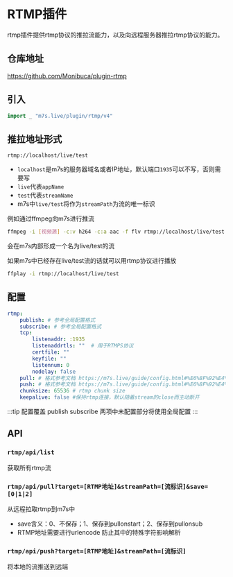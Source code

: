 # RTMP插件
rtmp插件提供rtmp协议的推拉流能力，以及向远程服务器推拉rtmp协议的能力。

## 仓库地址

https://github.com/Monibuca/plugin-rtmp

## 引入
```go
import _ "m7s.live/plugin/rtmp/v4"
```

## 推拉地址形式
```
rtmp://localhost/live/test
```
- `localhost`是m7s的服务器域名或者IP地址，默认端口`1935`可以不写，否则需要写
- `live`代表`appName`
- `test`代表`streamName`
- m7s中`live/test`将作为`streamPath`为流的唯一标识


例如通过ffmpeg向m7s进行推流

```bash
ffmpeg -i [视频源] -c:v h264 -c:a aac -f flv rtmp://localhost/live/test
```

会在m7s内部形成一个名为live/test的流


如果m7s中已经存在live/test流的话就可以用rtmp协议进行播放
```bash
ffplay -i rtmp://localhost/live/test
```


## 配置

```yaml
rtmp:
    publish: # 参考全局配置格式
    subscribe: # 参考全局配置格式
    tcp:
        listenaddr: :1935
        listenaddrtls: ""  # 用于RTMPS协议
        certfile: ""
        keyfile: ""
        listennum: 0
        nodelay: false
    pull: # 格式参考文档 https://m7s.live/guide/config.html#%E6%8F%92%E4%BB%B6%E9%85%8D%E7%BD%AE
    push: # 格式参考文档 https://m7s.live/guide/config.html#%E6%8F%92%E4%BB%B6%E9%85%8D%E7%BD%AE
    chunksize: 65536 # rtmp chunk size
    keepalive: false #保持rtmp连接，默认随着stream的close而主动断开
```
:::tip 配置覆盖
publish
subscribe
两项中未配置部分将使用全局配置
:::

## API
### `rtmp/api/list`
获取所有rtmp流

### `rtmp/api/pull?target=[RTMP地址]&streamPath=[流标识]&save=[0|1|2]`
从远程拉取rtmp到m7s中
- save含义：0、不保存；1、保存到pullonstart；2、保存到pullonsub
- RTMP地址需要进行urlencode 防止其中的特殊字符影响解析
### `rtmp/api/push?target=[RTMP地址]&streamPath=[流标识]`
将本地的流推送到远端